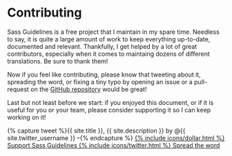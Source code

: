 
# Contributing

Sass Guidelines is a free project that I maintain in my spare time. Needless to say, it is quite a large amount of work to keep everything up-to-date, documented and relevant. Thankfully, I get helped by a lot of great contributors, especially when it comes to maintaing dozens of <label for="aside-toggle" class="link-like">different translations</label>. Be sure to thank them!

Now if you feel like contributing, please know that tweeting about it, spreading the word, or fixing a tiny typo by opening an issue or a pull-request on the [GitHub repository](https://github.com/HugoGiraudel/sass-guidelines) would be great!

Last but not least before we start: if you enjoyed this document, or if it is useful for you or your team, please consider supporting it so I can keep working on it!

<div class="button-wrapper">
  {% capture tweet %}{{ site.title }}, {{ site.description }} by @{{ site.twitter_username }} –{% endcapture %}
  <a href="https://gum.co/sass-guidelines" target="\_blank" class="button">
    {% include icons/dollar.html %}
    Support Sass Guidelines
  </a><a href="https://twitter.com/share?text={{ tweet | cgi_escape }}&url={{ site.url }}" target="\_blank" class="button">
    {% include icons/twitter.html %}
    Spread the word
  </a>
</div>
